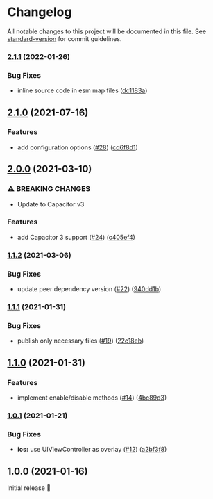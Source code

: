# Changelog

All notable changes to this project will be documented in this file. See [standard-version](https://github.com/conventional-changelog/standard-version) for commit guidelines.

### [2.1.1](https://github.com/capacitor-community/privacy-screen/compare/v2.1.0...v2.1.1) (2022-01-26)


### Bug Fixes

* inline source code in esm map files ([dc1183a](https://github.com/capacitor-community/privacy-screen/commit/dc1183a28ba3ca7e815f5399ba336c3aeedf3468))

## [2.1.0](https://github.com/capacitor-community/privacy-screen/compare/v2.0.0...v2.1.0) (2021-07-16)


### Features

* add configuration options ([#28](https://github.com/capacitor-community/privacy-screen/issues/28)) ([cd6f8d1](https://github.com/capacitor-community/privacy-screen/commit/cd6f8d1ebccc4607753499432fa166bd73910b39))

## [2.0.0](https://github.com/capacitor-community/privacy-screen/compare/v1.1.2...v2.0.0) (2021-03-10)


### ⚠ BREAKING CHANGES

* Update to Capacitor v3

### Features

* add Capacitor 3 support ([#24](https://github.com/capacitor-community/privacy-screen/issues/24)) ([c405ef4](https://github.com/capacitor-community/privacy-screen/commit/c405ef4e726ac46f2c18263c703676586274aacc))

### [1.1.2](https://github.com/capacitor-community/privacy-screen/compare/v1.1.1...v1.1.2) (2021-03-06)


### Bug Fixes

* update peer dependency version ([#22](https://github.com/capacitor-community/privacy-screen/issues/22)) ([940dd1b](https://github.com/capacitor-community/privacy-screen/commit/940dd1b8195872d04950e47a90ad102c9d463c9e))

### [1.1.1](https://github.com/capacitor-community/privacy-screen/compare/v1.1.0...v1.1.1) (2021-01-31)


### Bug Fixes

* publish only necessary files ([#19](https://github.com/capacitor-community/privacy-screen/issues/19)) ([22c18eb](https://github.com/capacitor-community/privacy-screen/commit/22c18ebc2e8df02e85cb7e0ebce5b55483f77695))

## [1.1.0](https://github.com/capacitor-community/privacy-screen/compare/v1.0.1...v1.1.0) (2021-01-31)


### Features

* implement enable/disable methods ([#14](https://github.com/capacitor-community/privacy-screen/issues/14)) ([4bc89d3](https://github.com/capacitor-community/privacy-screen/commit/4bc89d32b6ea4eb7bc1ca4e9841b632fa2625d54))

### [1.0.1](https://github.com/capacitor-community/privacy-screen/compare/v1.0.0...v1.0.1) (2021-01-21)


### Bug Fixes

* **ios:** use UIViewController as overlay ([#12](https://github.com/capacitor-community/privacy-screen/issues/12)) ([a2bf3f8](https://github.com/capacitor-community/privacy-screen/commit/a2bf3f8397991dd21f96b351384db6acc3226dc7))

## 1.0.0 (2021-01-16)

Initial release 🎉
